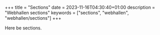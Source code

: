 +++
title = "Sections"
date = 2023-11-16T04:30:40+01:00
description = "Webhallen sections"
keywords = ["sections", "webhallen", "webhallen/sections"]
+++

Here be sections.
